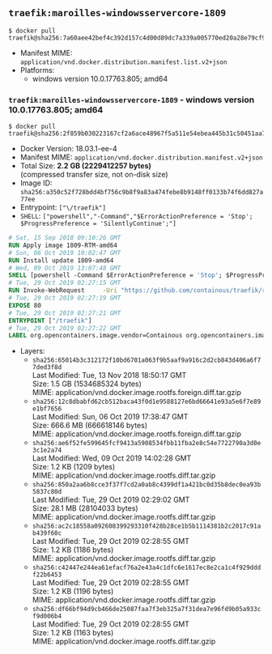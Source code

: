 ## `traefik:maroilles-windowsservercore-1809`

```console
$ docker pull traefik@sha256:7a60aee42bef4c392d157c4d00d89dc7a339a005770ed20a28e79cf9e24e4fc8
```

-	Manifest MIME: `application/vnd.docker.distribution.manifest.list.v2+json`
-	Platforms:
	-	windows version 10.0.17763.805; amd64

### `traefik:maroilles-windowsservercore-1809` - windows version 10.0.17763.805; amd64

```console
$ docker pull traefik@sha256:2f859b030223167cf2a6ace48967f5a511e54ebea445b31c50451aa7515630a7
```

-	Docker Version: 18.03.1-ee-4
-	Manifest MIME: `application/vnd.docker.distribution.manifest.v2+json`
-	Total Size: **2.2 GB (2229412257 bytes)**  
	(compressed transfer size, not on-disk size)
-	Image ID: `sha256:a350c52f728bdd4bf756c9b8f9a83a474febe8b9148ff0133b74f6dd827a77ee`
-	Entrypoint: `["\/traefik"]`
-	`SHELL`: `["powershell","-Command","$ErrorActionPreference = 'Stop'; $ProgressPreference = 'SilentlyContinue';"]`

```dockerfile
# Sat, 15 Sep 2018 09:10:26 GMT
RUN Apply image 1809-RTM-amd64
# Sun, 06 Oct 2019 10:02:47 GMT
RUN Install update 1809-amd64
# Wed, 09 Oct 2019 13:07:48 GMT
SHELL [powershell -Command $ErrorActionPreference = 'Stop'; $ProgressPreference = 'SilentlyContinue';]
# Tue, 29 Oct 2019 02:27:15 GMT
RUN Invoke-WebRequest     -Uri "https://github.com/containous/traefik/releases/download/v1.7.19/traefik_windows-amd64.exe"     -OutFile "/traefik.exe"
# Tue, 29 Oct 2019 02:27:19 GMT
EXPOSE 80
# Tue, 29 Oct 2019 02:27:21 GMT
ENTRYPOINT ["/traefik"]
# Tue, 29 Oct 2019 02:27:22 GMT
LABEL org.opencontainers.image.vendor=Containous org.opencontainers.image.url=https://traefik.io org.opencontainers.image.title=Traefik org.opencontainers.image.description=A modern reverse-proxy org.opencontainers.image.version=v1.7.19 org.opencontainers.image.documentation=https://docs.traefik.io
```

-	Layers:
	-	`sha256:65014b3c312172f10bd6701a063f9b5aaf9a916c2d2cb843d406a6f77ded3f8d`  
		Last Modified: Tue, 13 Nov 2018 18:50:17 GMT  
		Size: 1.5 GB (1534685324 bytes)  
		MIME: application/vnd.docker.image.rootfs.foreign.diff.tar.gzip
	-	`sha256:12c8dbabfd62cb512baca43f0d1e9588127e6bd66641e93a5e6f7e89e1bf7656`  
		Last Modified: Sun, 06 Oct 2019 17:38:47 GMT  
		Size: 666.6 MB (666618146 bytes)  
		MIME: application/vnd.docker.image.rootfs.foreign.diff.tar.gzip
	-	`sha256:ae6f52fe599645fcf9413a5908534fbb11fba2e8c54e7722790a3d0e3c1e2a74`  
		Last Modified: Wed, 09 Oct 2019 14:02:28 GMT  
		Size: 1.2 KB (1209 bytes)  
		MIME: application/vnd.docker.image.rootfs.diff.tar.gzip
	-	`sha256:850a2aa6b8cce3f37f7cd2a0ab8c4399df1a421bc0d35b8dec0ea93b5837c80d`  
		Last Modified: Tue, 29 Oct 2019 02:29:02 GMT  
		Size: 28.1 MB (28104033 bytes)  
		MIME: application/vnd.docker.image.rootfs.diff.tar.gzip
	-	`sha256:ac2c18558a092608399293310f428b28ce1b5b1114381b2c2017c91ab439f60c`  
		Last Modified: Tue, 29 Oct 2019 02:28:55 GMT  
		Size: 1.2 KB (1186 bytes)  
		MIME: application/vnd.docker.image.rootfs.diff.tar.gzip
	-	`sha256:c42447e244ea61efacf76a2e43a4c1dfc6e1617ec8e2ca1c4f929dddf22b6453`  
		Last Modified: Tue, 29 Oct 2019 02:28:55 GMT  
		Size: 1.2 KB (1196 bytes)  
		MIME: application/vnd.docker.image.rootfs.diff.tar.gzip
	-	`sha256:df66bf94d9cb466de25087faa7f3eb325a7f31dea7e96fd9b05a933cf9d006b4`  
		Last Modified: Tue, 29 Oct 2019 02:28:55 GMT  
		Size: 1.2 KB (1163 bytes)  
		MIME: application/vnd.docker.image.rootfs.diff.tar.gzip
